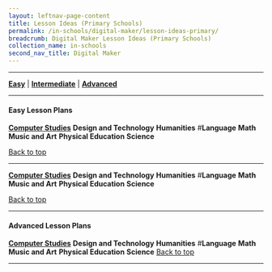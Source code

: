 ```yaml
---
layout: leftnav-page-content
title: Lesson Ideas (Primary Schools)
permalink: /in-schools/digital-maker/lesson-ideas-primary/
breadcrumb: Digital Maker Lesson Ideas (Primary Schools)
collection_name: in-schools
second_nav_title: Digital Maker
---
```


-------------------

[**Easy**](#easy) | [**Intermediate**](#intermediate) | [**Advanced**](#advanced) 

-------------------


<a name="easy"></a>

#### Easy Lesson Plans 
[**Computer Studies**](/primary-computer-studies-easy/)
**Design and Technology**
**Humanities**
#**Language**
**Math**
**Music and Art**
**Physical Education**
**Science**

[Back to top](#top)

-------------------

<a name="intermediate"></a>

[**Computer Studies**](/primary-computer-studies-easy/)
**Design and Technology**
**Humanities**
#**Language**
**Math**
**Music and Art**
**Physical Education**
**Science**

[Back to top](#top)

-------------------

<a name="intermediate"></a>

#### Advanced Lesson Plans 
[**Computer Studies**](/primary-computer-studies-easy/)
**Design and Technology**
**Humanities**
#**Language**
**Math**
**Music and Art**
**Physical Education**
**Science**
[Back to top](#top)

-------------------

